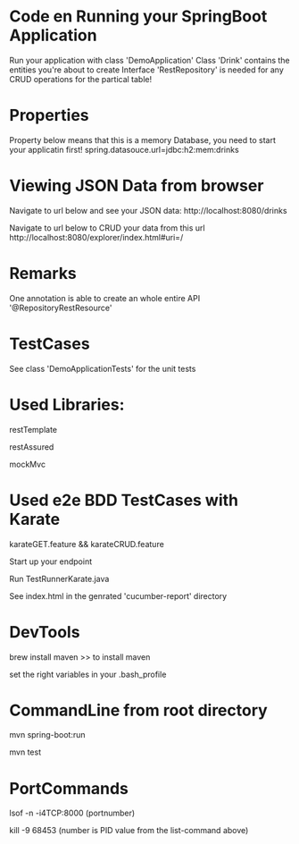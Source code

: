 # Code en Running your SpringBoot Application

Run your application with class 'DemoApplication'
Class 'Drink' contains the entities you're about to create
Interface 'RestRepository' is needed for any CRUD operations for the partical table!

# Properties

Property below means that this is a memory Database, you need to start your applicatin first!
spring.datasouce.url=jdbc:h2:mem:drinks

# Viewing JSON Data from browser

Navigate to url below and see your JSON data:
http://localhost:8080/drinks

Navigate to url below to CRUD your data from this url
http://localhost:8080/explorer/index.html#uri=/

# Remarks

One annotation is able to create an whole entire API '@RepositoryRestResource'


# TestCases

See class 'DemoApplicationTests' for the unit tests

# Used Libraries:

restTemplate

restAssured

mockMvc

# Used e2e BDD TestCases with Karate

karateGET.feature && karateCRUD.feature

Start up your endpoint

Run TestRunnerKarate.java

See index.html in the genrated 'cucumber-report' directory

# DevTools

brew install maven >> to install maven

set the right variables in your .bash_profile

# CommandLine from root directory

mvn spring-boot:run

mvn test

# PortCommands

lsof -n -i4TCP:8000 (portnumber)

kill -9 68453 (number is PID value from the list-command above)



